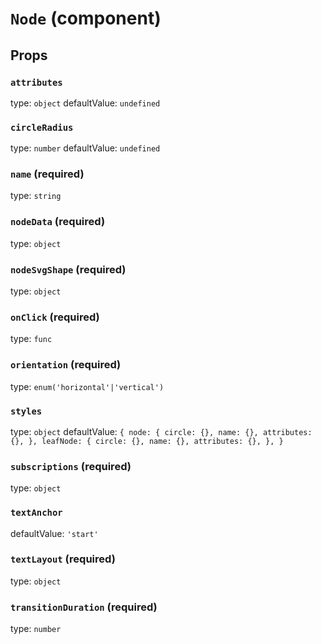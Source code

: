 `Node` (component)
==================



Props
-----

### `attributes`

type: `object`
defaultValue: `undefined`


### `circleRadius`

type: `number`
defaultValue: `undefined`


### `name` (required)

type: `string`


### `nodeData` (required)

type: `object`


### `nodeSvgShape` (required)

type: `object`


### `onClick` (required)

type: `func`


### `orientation` (required)

type: `enum('horizontal'|'vertical')`


### `styles`

type: `object`
defaultValue: `{
  node: {
    circle: {},
    name: {},
    attributes: {},
  },
  leafNode: {
    circle: {},
    name: {},
    attributes: {},
  },
}`


### `subscriptions` (required)

type: `object`


### `textAnchor`

defaultValue: `'start'`


### `textLayout` (required)

type: `object`


### `transitionDuration` (required)

type: `number`

